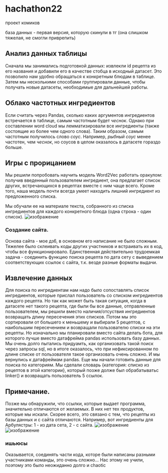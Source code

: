 # hachathon22
проект комиков

база данных - первая версия, которую скинули в тг (она слишком тяжелая, не смогли приврепить)

## Анализ данных таблицы
Сначала мы занимались подготовкой данных: извлекли id рецепта из его названия и добавили его в качестве стобца в исходный датасет. Это позволило нам удобно обращаться к конкретным блюдам в таблице. Затем мы несколькими способами группировали данные, чтобы получать новые датасеты, необходимые для дальнейшей работы.

## Облако частотных ингредиентов
Если считать через Pandas, сколько каких аргументов ингредиентов встречается в таблице, самым частотным будет *чеснок*. Однако при составлении word cloud мы лемматизировали все ингредиенты (также состоящие из более чем одного слова). Таким образом, самым частотным получилось слово *соус*. Например, *рыбный соус* менее частотен, чем *чеснок*, но соусов в целом оказалось в датасете гораздо больше. 

## Игры с прорицанием
Мы решили попробовать научить модель Word2Vec работать оракулом: получив введенный пользователем ингредиент, она предлагает список других, встречающихся в рецептах вместе с ним чаще всего. Кроме того, наша модель почти всегда умеет находить лишний ингредиент из предложенного списка.

Мы обучали ее на материале текста, собранного из списка ингредиентов для каждого конкретного блюда (одна строка - один список).
![изображение](https://user-images.githubusercontent.com/72147905/154069244-d94111af-58fc-4bb4-a21b-f44699d67e2e.png)

### Создание сайта.
Основа сайта - мое дз6, в основном его написание не было сложным. Тяжелее было склеивать коды других участников и встраивать их в код, чтобы все функционировало. Единственная действительно трудоемкая задача - соединить функцию поиска рецепта по дата сету с выведением соответствующих ссылок с сайта, т.к. везде разные форматы выдачи.

## Извлечение данных
Для поиска по ингредиентам нам надо было сопоставлять список ингредиентов, которые прислал пользователь со списком ингредиентов каждого рецепта. Но так как может быть такая ситуация, когда в датасете нет такого рецепта, где были бы все данные, отправленные пользователем, мы решили вместо наличия/отсуствия ингредиентов возвращать длину пересечения этих списков. Потом мы это сортировали от большего к меньшему и выбирали 5 рецептов, с наибольшим пересечением и возвращали пользователю списки на эти рецепты. 
Но изначально мы планировали вместо сайта делать бота, для которого лучше вместо датафрейма pandas использовать базу данных. Мы очень долго пытались придуамть, как организовать такой поиск через запросы sql, но в итоге оказалось, что при нефиксированном по длине списке от пользователя такое организовать очень сложно. И мы вернулись к датафреймам pandas.
Еще мы начали готовить данные для поиска по категориям. Мы сделали словарь {категория: списко из рецептов в этой категории}, который позже долже был обрабатыватьс linker() и возвращать пользователь 5 ссылок. 

## Примечание.
Позже мы обнаружили, что ссылки, которые выдает программа, значительно отличаются от желаемых. В них нет тех продуктов, которые мы искали. Скорее всего, это связано с тем, что рецепты из базы данных и с сайта отличаются. 
Например, вот ингредиенты для Арбулястры: 1 - из дата сета, 2 - с сайта.
![изображение](https://user-images.githubusercontent.com/72147905/154064157-8937fea3-7452-4678-afa5-8e9296d21454.png)
![изображение](https://user-images.githubusercontent.com/72147905/154064184-8a223352-9210-48e9-bc23-2245c0aec448.png)

### ишьюсы
Оказывается, соединять части кода, которе были написаны разными участниками команды, это очень сложно... Нас этому не учили, поэтому это было неожиданно долго и chaotic
